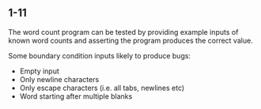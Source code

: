 ## 1-11

The word count program can be tested by providing example inputs of known word counts and asserting the program produces the correct value. 

Some boundary condition inputs likely to produce bugs:
- Empty input
- Only newline characters
- Only escape characters (i.e. all tabs, newlines etc)
- Word starting after multiple blanks